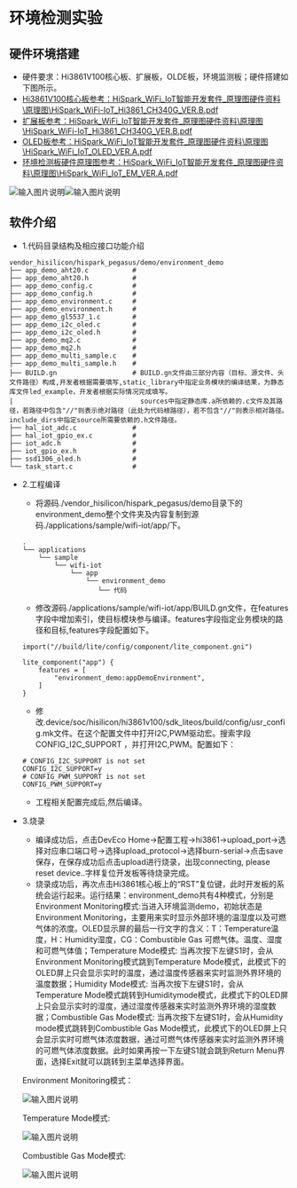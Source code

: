 # 环境检测实验
## 硬件环境搭建
-    硬件要求：Hi3861V100核心板、扩展板，OLDE板，环境监测板；硬件搭建如下图所示。
-    [Hi3861V100核心板参考：HiSpark_WiFi_IoT智能开发套件_原理图硬件资料\原理图\HiSpark_WiFi-IoT_Hi3861_CH340G_VER.B.pdf](http://gitee.com/hihope_iot/embedded-race-hisilicon-track-2022/blob/master/%E7%A1%AC%E4%BB%B6%E8%B5%84%E6%96%99/HiSpark_WiFi_IoT%E6%99%BA%E8%83%BD%E5%AE%B6%E5%B1%85%E5%BC%80%E5%8F%91%E5%A5%97%E4%BB%B6_%E5%8E%9F%E7%90%86%E5%9B%BE.rar)
-    [扩展板参考：HiSpark_WiFi_IoT智能开发套件_原理图硬件资料\原理图\HiSpark_WiFi-IoT_Hi3861_CH340G_VER.B.pdf](http://gitee.com/hihope_iot/embedded-race-hisilicon-track-2022/blob/master/%E7%A1%AC%E4%BB%B6%E8%B5%84%E6%96%99/HiSpark_WiFi_IoT%E6%99%BA%E8%83%BD%E5%AE%B6%E5%B1%85%E5%BC%80%E5%8F%91%E5%A5%97%E4%BB%B6_%E5%8E%9F%E7%90%86%E5%9B%BE.rar)
-    [OLED板参考：HiSpark_WiFi_IoT智能开发套件_原理图硬件资料\原理图\HiSpark_WiFi_IoT_OLED_VER.A.pdf](http://gitee.com/hihope_iot/embedded-race-hisilicon-track-2022/blob/master/%E7%A1%AC%E4%BB%B6%E8%B5%84%E6%96%99/HiSpark_WiFi_IoT%E6%99%BA%E8%83%BD%E5%AE%B6%E5%B1%85%E5%BC%80%E5%8F%91%E5%A5%97%E4%BB%B6_%E5%8E%9F%E7%90%86%E5%9B%BE.rar)
-    [环境检测板硬件原理图参考：HiSpark_WiFi_IoT智能开发套件_原理图硬件资料\原理图\HiSpark_WiFi_IoT_EM_VER.A.pdf](http://gitee.com/hihope_iot/embedded-race-hisilicon-track-2022/blob/master/%E7%A1%AC%E4%BB%B6%E8%B5%84%E6%96%99/HiSpark_WiFi_IoT%E6%99%BA%E8%83%BD%E5%AE%B6%E5%B1%85%E5%BC%80%E5%8F%91%E5%A5%97%E4%BB%B6_%E5%8E%9F%E7%90%86%E5%9B%BE.rar)

![输入图片说明](https://gitee.com/asd1122/tupian/raw/master/%E5%9B%BE%E7%89%87/235.jpg)![输入图片说明](https://gitee.com/asd1122/tupian/raw/master/%E5%9B%BE%E7%89%87/236.jpg)

## 软件介绍
-   1.代码目录结构及相应接口功能介绍
```
vendor_hisilicon/hispark_pegasus/demo/environment_demo
├── app_demo_aht20.c           # 
├── app_demo_aht20.h           #
├── app_demo_config.c          #
├── app_demo_config.h          #
├── app_demo_environment.c     # 
├── app_demo_environment.h     # 
├── app_demo_gl5537_1.c        # 
├── app_demo_i2c_oled.c        # 
├── app_demo_i2c_oled.h        # 
├── app_demo_mq2.c             # 
├── app_demo_mq2.h             # 
├── app_demo_multi_sample.c    # 
├── app_demo_multi_sample.h    # 
├── BUILD.gn                   # BUILD.gn文件由三部分内容（目标、源文件、头文件路径）构成,开发者根据需要填写,static_library中指定业务模块的编译结果，为静态库文件led_example，开发者根据实际情况完成填写。
|                                sources中指定静态库.a所依赖的.c文件及其路径，若路径中包含"//"则表示绝对路径（此处为代码根路径），若不包含"//"则表示相对路径。include_dirs中指定source所需要依赖的.h文件路径。
├── hal_iot_adc.c              # 
├── hal_iot_gpio_ex.c          #  
├── iot_adc.h                  # 
├── iot_gpio_ex.h              # 
├── ssd1306_oled.h             # 
└── task_start.c               # 
```
-   2.工程编译
    -    将源码./vendor_hisilicon/hispark_pegasus/demo目录下的environment_demo整个文件夹及内容复制到源码./applications/sample/wifi-iot/app/下。
    ```
    .
    └── applications
        └── sample
            └── wifi-iot
                └── app
                    └── environment_demo
                       └── 代码   
    ```

    -    修改源码./applications/sample/wifi-iot/app/BUILD.gn文件，在features字段中增加索引，使目标模块参与编译。features字段指定业务模块的路径和目标,features字段配置如下。
    ```
    import("//build/lite/config/component/lite_component.gni")
    
    lite_component("app") {
        features = [
            "environment_demo:appDemoEnvironment",
        ]
    }
    ```

    -    修改.device/soc/hisilicon/hi3861v100/sdk_liteos/build/config/usr_config.mk文件。在这个配置文件中打开I2C,PWM驱动宏。搜索字段CONFIG_I2C_SUPPORT ，并打开I2C,PWM。配置如下：
    ```
    # CONFIG_I2C_SUPPORT is not set
    CONFIG_I2C_SUPPORT=y
    # CONFIG_PWM_SUPPORT is not set
    CONFIG_PWM_SUPPORT=y
    ```        

    -    工程相关配置完成后,然后编译。
-   3.烧录
    -    编译成功后，点击DevEco Home->配置工程->hi3861->upload_port->选择对应串口端口号->选择upload_protocol->选择burn-serial->点击save保存，在保存成功后点击upload进行烧录，出现connecting, please reset device..字样复位开发板等待烧录完成。
    -    烧录成功后，再次点击Hi3861核心板上的“RST”复位键，此时开发板的系统会运行起来。运行结果：environment_demo共有4种模式，分别是Environment Monitoring模式:当进入环境监测demo，初始状态是Environment Monitoring，主要用来实时显示外部环境的温湿度以及可燃气体的浓度。OLED显示屏的最后一行文字的含义：T：Temperature温度，H：Humidity湿度，CG：Combustible Gas 可燃气体。温度、湿度和可燃气体值；Temperature Mode模式: 当再次按下左键S1时，会从Environment Monitoring模式跳到Temperature Mode模式，此模式下的OLED屏上只会显示实时的温度，通过温度传感器来实时监测外界环境的温度数据；Humidity Mode模式: 当再次按下左键S1时，会从Temperature Mode模式跳转到Humiditymode模式，此模式下的OLED屏上只会显示实时的湿度，通过湿度传感器来实时监测外界环境的湿度数据；Combustible Gas Mode模式: 当再次按下左键S1时，会从Humidity mode模式跳转到Combustible Gas Mode模式，此模式下的OLED屏上只会显示实时可燃气体浓度数据，通过可燃气体传感器来实时监测外界环境的可燃气体浓度数据。此时如果再按一下左键S1就会跳到Return Menu界面，选择Exit就可以跳转到主菜单选择界面。

    Environment Monitoring模式：

    ![输入图片说明](https://gitee.com/asd1122/tupian/raw/master/%E5%9B%BE%E7%89%87/237.jpg)

    Temperature Mode模式:

    ![输入图片说明](https://gitee.com/asd1122/tupian/raw/master/%E5%9B%BE%E7%89%87/238.jpg)

    Combustible Gas Mode模式:

    ![输入图片说明](https://gitee.com/asd1122/tupian/raw/master/%E5%9B%BE%E7%89%87/239.jpg)